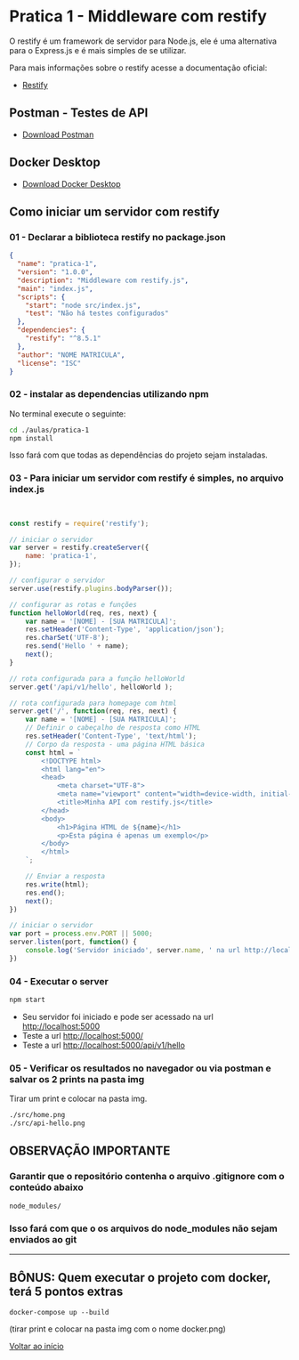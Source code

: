 # Pratica 1 - Middleware com restify

O restify é um framework de servidor para Node.js, ele é uma alternativa para o Express.js e é mais simples de se utilizar.

Para mais informações sobre o restify acesse a documentação oficial:

- [Restify](http://restify.com/)

## Postman - Testes de API

- [Download Postman](https://www.postman.com/downloads/)

## Docker Desktop

- [Download Docker Desktop](https://www.docker.com/products/docker-desktop/)

## Como iniciar um servidor com restify

### 01 - Declarar a biblioteca restify no package.json

```json
{
  "name": "pratica-1",
  "version": "1.0.0",
  "description": "Middleware com restify.js",
  "main": "index.js",
  "scripts": {
    "start": "node src/index.js",
    "test": "Não há testes configurados"
  },
  "dependencies": {
    "restify": "^8.5.1"
  },
  "author": "NOME MATRICULA",
  "license": "ISC"
}

```

### 02 - instalar as dependencias utilizando npm

No terminal execute o seguinte:

```bash
cd ./aulas/pratica-1
npm install
```

Isso fará com que todas as dependências do projeto sejam instaladas.

### 03 - Para iniciar um servidor com restify é simples, no arquivo index.js

```js


const restify = require('restify');

// iniciar o servidor
var server = restify.createServer({
    name: 'pratica-1',
});

// configurar o servidor
server.use(restify.plugins.bodyParser());

// configurar as rotas e funções
function helloWorld(req, res, next) {
    var name = '[NOME] - [SUA MATRICULA]';
    res.setHeader('Content-Type', 'application/json');
    res.charSet('UTF-8');
    res.send('Hello ' + name);
    next();
}

// rota configurada para a função helloWorld
server.get('/api/v1/hello', helloWorld );

// rota configurada para homepage com html
server.get('/', function(req, res, next) {
    var name = '[NOME] - [SUA MATRICULA]';
    // Definir o cabeçalho de resposta como HTML
    res.setHeader('Content-Type', 'text/html');
    // Corpo da resposta - uma página HTML básica
    const html = `
        <!DOCTYPE html>
        <html lang="en">
        <head>
            <meta charset="UTF-8">
            <meta name="viewport" content="width=device-width, initial-scale=1.0">
            <title>Minha API com restify.js</title>
        </head>
        <body>
            <h1>Página HTML de ${name}</h1>
            <p>Esta página é apenas um exemplo</p>
        </body>
        </html>
    `;

    // Enviar a resposta
    res.write(html);
    res.end();
    next();
})

// iniciar o servidor
var port = process.env.PORT || 5000;
server.listen(port, function() {
    console.log('Servidor iniciado', server.name, ' na url http://localhost:' + port);
})

```

### 04 - Executar o server

```bash
npm start
```

- Seu servidor foi iniciado e pode ser acessado na url <http://localhost:5000>
- Teste a url <http://localhost:5000/>
- Teste a url <http://localhost:5000/api/v1/hello>

### 05 - Verificar os resultados no navegador ou via postman e salvar os 2 prints na pasta img

Tirar um print e colocar na pasta img.

```bash
./src/home.png
./src/api-hello.png
```

## OBSERVAÇÃO IMPORTANTE

### Garantir que o repositório contenha o arquivo .gitignore com o conteúdo abaixo

```git
node_modules/
```

### Isso fará com que o os arquivos do **node_modules** não sejam enviados ao git

---

## BÔNUS: Quem executar o projeto com docker, terá 5 pontos extras

```shell
docker-compose up --build
```

(tirar print e colocar na pasta img com o nome docker.png)

[Voltar ao início](../../README.md)
